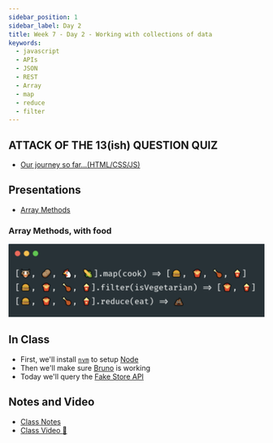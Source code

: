 ```yaml
---
sidebar_position: 1
sidebar_label: Day 2
title: Week 7 - Day 2 - Working with collections of data
keywords:
  - javascript
  - APIs
  - JSON
  - REST
  - Array
  - map
  - reduce
  - filter
---
```


<!-- markdownlint-disable no-inline-html -->

## ATTACK OF THE 13(ish) QUESTION QUIZ

- [Our journey so far...(HTML/CSS/JS)](https://forms.gle/GRASEkB3aK1LcPv38)

## Presentations

- [Array Methods](https://docs.google.com/presentation/d/13dzQbhA2quzLvJ5Rgt24eYwqKWU0WPcVxzgjiZMtQrc/edit?usp=sharing)

### Array Methods, with food

![Array Methods, with food](./img/array_methods_food.png)

## In Class

- First, we'll install [`nvm`](https://github.com/nvm-sh/nvm?tab=readme-ov-file#installing-and-updating) to setup [Node](https://nodejs.org/en)
- Then we'll make sure [Bruno](https://www.usebruno.com/) is working
- Today we'll query the [Fake Store API](https://fakestoreapi.com/docs)

## Notes and Video

- [Class Notes](https://docs.google.com/document/d/16nUzBQ9SXJ-tHt8HvomU7Q2nQ1dHAKuIz2syE9lqxn0/edit?usp=sharing)
- [Class Video :movie_camera:](https://drive.google.com/file/d/1R0d0ZSxV3qoHSiYOaicasm0DrFEWUvNW/view?usp=sharing)
